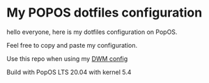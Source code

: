 # My POPOS dotfiles configuration

hello everyone, here is my dotfiles configuration on PopOS.

Feel free to copy and paste my configuration.

Use this repo when using my [DWM config](https://github.com/rafimrfdn/dwm-popos/)

Build with PopOS LTS 20.04 with kernel 5.4
